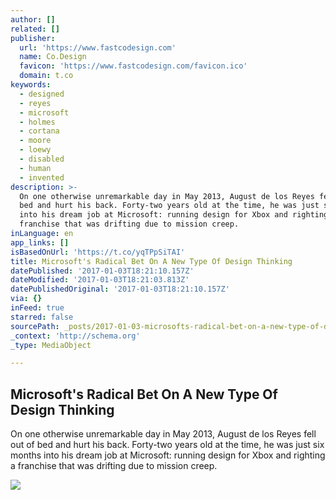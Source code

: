 ```yaml
---
author: []
related: []
publisher:
  url: 'https://www.fastcodesign.com'
  name: Co.Design
  favicon: 'https://www.fastcodesign.com/favicon.ico'
  domain: t.co
keywords:
  - designed
  - reyes
  - microsoft
  - holmes
  - cortana
  - moore
  - loewy
  - disabled
  - human
  - invented
description: >-
  On one otherwise unremarkable day in May 2013, August de los Reyes fell out of
  bed and hurt his back. Forty-two years old at the time, he was just six months
  into his dream job at Microsoft: running design for Xbox and righting a
  franchise that was drifting due to mission creep.
inLanguage: en
app_links: []
isBasedOnUrl: 'https://t.co/yqTPpSiTAI'
title: Microsoft's Radical Bet On A New Type Of Design Thinking
datePublished: '2017-01-03T18:21:10.157Z'
dateModified: '2017-01-03T18:21:03.813Z'
datePublishedOriginal: '2017-01-03T18:21:10.157Z'
via: {}
inFeed: true
starred: false
sourcePath: _posts/2017-01-03-microsofts-radical-bet-on-a-new-type-of-design-thinking.md
_context: 'http://schema.org'
_type: MediaObject

---
```

<article style=""><h1>Microsoft's Radical Bet On A New Type Of Design Thinking</h1><p>On one otherwise unremarkable day in May 2013, August de los Reyes fell out of bed and hurt his back. Forty-two years old at the time, he was just six months into his dream job at Microsoft: running design for Xbox and righting a franchise that was drifting due to mission creep.</p><img src="https://a.fastcompany.net/multisite_files/fastcompany/imagecache/620x350/poster/2016/01/3054927-poster-p-2-c-how-microsofts-deep-dive-into-inclusive-design-is-helping-it-create-better.jpg" /></article>